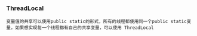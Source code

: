 ### ThreadLocal
    变量值的共享可以使用public static的形式，所有的线程都使用同一个public static变量，如果想实现每一个线程都有自己的共享变量，可以使用 ThreadLocal